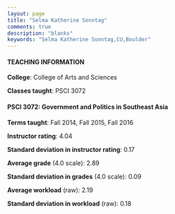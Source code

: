 ```yaml
---
layout: page
title: "Selma Katherine Sonntag" 
comments: true
description: "blanks"
keywords: "Selma Katherine Sonntag,CU,Boulder"
---
```

<head>
<script src="https://ajax.googleapis.com/ajax/libs/jquery/2.1.3/jquery.min.js"></script>
<script src="https://dl.dropboxusercontent.com/s/pc42nxpaw1ea4o9/highcharts.js?dl=0"></script>
<!-- <script src="../assets/js/highcharts.js"></script> -->
<style type="text/css">@font-face {
	font-family: "Bebas Neue";
	src: url(https://www.filehosting.org/file/details/544349/BebasNeue Regular.otf) format("opentype");
	}
	h1.Bebas { 
		font-family: "Bebas Neue", Verdana, Tahoma;
	}
</style>
</head>
	   
#### TEACHING INFORMATION

**College**: College of Arts and Sciences

**Classes taught**: PSCI 3072

#### PSCI 3072: Government and Politics in Southeast Asia

**Terms taught**: Fall 2014, Fall 2015, Fall 2016

**Instructor rating**: 4.04

**Standard deviation in instructor rating**: 0.17

**Average grade** (4.0 scale): 2.89

**Standard deviation in grades** (4.0 scale): 0.09

**Average workload** (raw): 2.19

**Standard deviation in workload** (raw): 0.18

